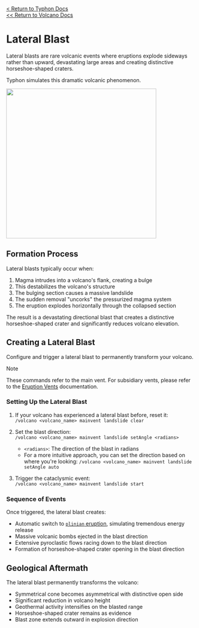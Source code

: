 [<  Return to Typhon Docs](/DOCS.md)  
[<< Return to Volcano Docs](./index.md)  

# Lateral Blast

Lateral blasts are rare volcanic events where eruptions explode sideways rather than upward, devastating large areas and creating distinctive horseshoe-shaped craters.

Typhon simulates this dramatic volcanic phenomenon.

<img src="https://github.com/user-attachments/assets/d8e8e172-92c4-462f-bca7-e6e87274724a" width="400" />

## Formation Process

Lateral blasts typically occur when:
1. Magma intrudes into a volcano's flank, creating a bulge
2. This destabilizes the volcano's structure
3. The bulging section causes a massive landslide
4. The sudden removal "uncorks" the pressurized magma system
5. The eruption explodes horizontally through the collapsed section

The result is a devastating directional blast that creates a distinctive horseshoe-shaped crater and significantly reduces volcano elevation.

## Creating a Lateral Blast

Configure and trigger a lateral blast to permanently transform your volcano.

> [!NOTE]  
> These commands refer to the main vent. For subsidiary vents, please refer to the [Eruption Vents](./vents.md#commands) documentation.

### Setting Up the Lateral Blast

1. If your volcano has experienced a lateral blast before, reset it:  
   `/volcano <volcano_name> mainvent landslide clear`

2. Set the blast direction:  
   `/volcano <volcano_name> mainvent landslide setAngle <radians>`
   
   - `<radians>`: The direction of the blast in radians
   - For a more intuitive approach, you can set the direction based on where you're looking:
     `/volcano <volcano_name> mainvent landslide setAngle auto`

3. Trigger the cataclysmic event:  
   `/volcano <volcano_name> mainvent landslide start`

### Sequence of Events

Once triggered, the lateral blast creates:

- Automatic switch to [`plinian` eruption](./eruption.md#plinian-eruptions), simulating tremendous energy release
- Massive volcanic bombs ejected in the blast direction
- Extensive pyroclastic flows racing down to the blast direction
- Formation of horseshoe-shaped crater opening in the blast direction

## Geological Aftermath

The lateral blast permanently transforms the volcano:

- Symmetrical cone becomes asymmetrical with distinctive open side
- Significant reduction in volcano height
- Geothermal activity intensifies on the blasted range
- Horseshoe-shaped crater remains as evidence
- Blast zone extends outward in explosion direction





